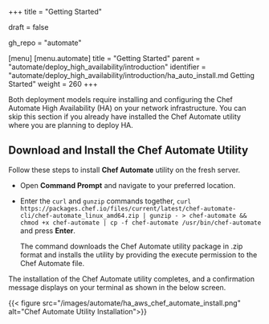 +++
title = "Getting Started"

draft = false

gh_repo = "automate"

[menu]
  [menu.automate]
    title = "Getting Started"
    parent = "automate/deploy_high_availability/introduction"
    identifier = "automate/deploy_high_availability/introduction/ha_auto_install.md Getting Started"
    weight = 260
+++

Both deployment models require installing and configuring the Chef Automate High Availability (HA) on your network infrastructure. You can skip this section if you already have installed the Chef Automate utility where you are planning to deploy HA.

## Download and Install the Chef Automate Utility

Follow these steps to install **Chef Automate** utility on the fresh server.

- Open **Command Prompt** and navigate to your preferred location.

- Enter the `curl` and `gunzip` commands together, `curl https://packages.chef.io/files/current/latest/chef-automate-cli/chef-automate_linux_amd64.zip | gunzip - > chef-automate && chmod +x chef-automate | cp -f chef-automate /usr/bin/chef-automate` and press **Enter**.

  The command downloads the Chef Automate utility package in .zip format and installs the utility by providing the execute permission to the Chef Automate file.

The installation of the Chef Automate utility completes, and a confirmation message displays on your terminal as shown in the below screen.

{{< figure src="/images/automate/ha_aws_chef_automate_install.png" alt="Chef Automate Utility Installation">}}
